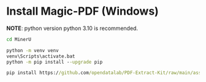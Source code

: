 # Install Magic-PDF (Windows)

**NOTE**: python version python 3.10 is recommended.

```cmd
cd MinerU

python -m venv venv
venv\Scripts\activate.bat
python -m pip install --upgrade pip

pip install https://github.com/opendatalab/PDF-Extract-Kit/raw/main/assets/whl/detectron2-0.6-cp310-cp310-win_amd64.whl

```
